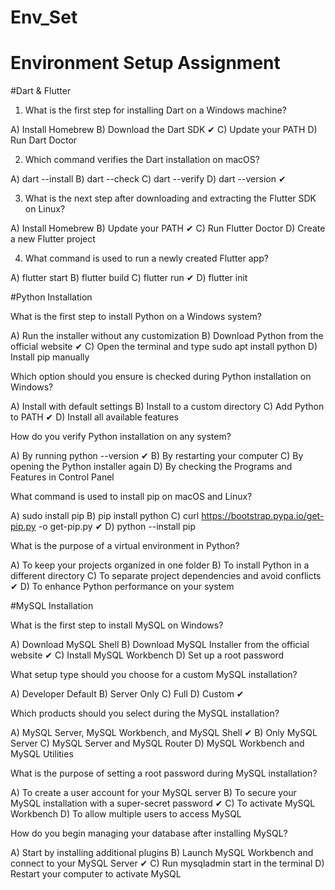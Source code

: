 
# Env_Set

# Environment Setup Assignment

#Dart & Flutter

1. What is the first step for installing Dart on a Windows machine?

A) Install Homebrew
B) Download the Dart SDK ✔
C) Update your PATH
D) Run Dart Doctor


2. Which command verifies the Dart installation on macOS?

A) dart --install
B) dart --check
C) dart --verify
D) dart --version ✔


3. What is the next step after downloading and extracting the Flutter SDK on Linux?

A) Install Homebrew
B) Update your PATH ✔
C) Run Flutter Doctor
D) Create a new Flutter project


4. What command is used to run a newly created Flutter app?

A) flutter start
B) flutter build
C) flutter run ✔
D) flutter init


#Python Installation

What is the first step to install Python on a Windows system?

A) Run the installer without any customization
B) Download Python from the official website ✔
C) Open the terminal and type sudo apt install python
D) Install pip manually

Which option should you ensure is checked during Python installation on Windows?

A) Install with default settings
B) Install to a custom directory
C) Add Python to PATH ✔
D) Install all available features

How do you verify Python installation on any system?

A) By running python --version  ✔
B) By restarting your computer
C) By opening the Python installer again
D) By checking the Programs and Features in Control Panel

What command is used to install pip on macOS and Linux?

A) sudo install pip
B) pip install python
C) curl https://bootstrap.pypa.io/get-pip.py -o get-pip.py ✔
D) python --install pip

What is the purpose of a virtual environment in Python?

A) To keep your projects organized in one folder
B) To install Python in a different directory
C) To separate project dependencies and avoid conflicts ✔
D) To enhance Python performance on your system

#MySQL Installation

What is the first step to install MySQL on Windows?

A) Download MySQL Shell
B) Download MySQL Installer from the official website ✔
C) Install MySQL Workbench
D) Set up a root password

What setup type should you choose for a custom MySQL installation?

A) Developer Default
B) Server Only
C) Full
D) Custom ✔

Which products should you select during the MySQL installation?

A) MySQL Server, MySQL Workbench, and MySQL Shell ✔
B) Only MySQL Server
C) MySQL Server and MySQL Router
D) MySQL Workbench and MySQL Utilities

What is the purpose of setting a root password during MySQL installation?

A) To create a user account for your MySQL server
B) To secure your MySQL installation with a super-secret password ✔
C) To activate MySQL Workbench
D) To allow multiple users to access MySQL

How do you begin managing your database after installing MySQL?

A) Start by installing additional plugins
B) Launch MySQL Workbench and connect to your MySQL Server ✔
C) Run mysqladmin start in the terminal
D) Restart your computer to activate MySQL
